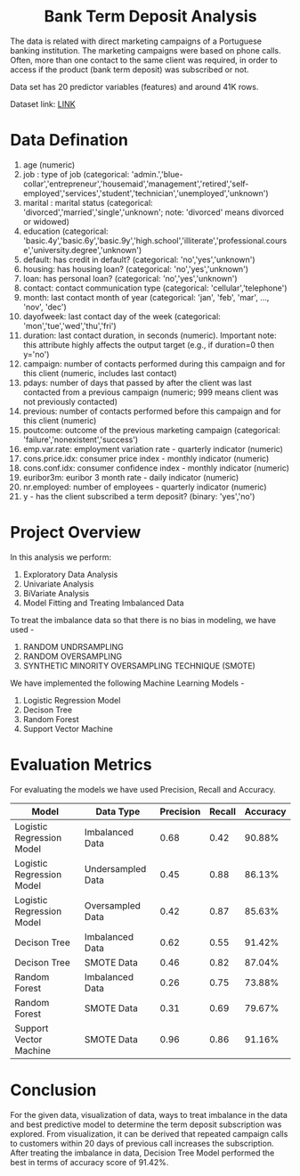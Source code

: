 <h1 align="center">Bank Term Deposit Analysis</h1>

The data is related with direct marketing campaigns of a Portuguese banking institution. The marketing campaigns were based on phone calls. Often, more than one contact to the same client was required, in order to access if the product (bank term deposit) was subscribed or not. 

Data set has 20 predictor variables (features) and around 41K rows. <br>

Dataset link: <a href = "https://archive.ics.uci.edu/ml/datasets/bank+marketing">LINK<a>

# Data Defination
1. age (numeric)
2. job : type of job (categorical: 'admin.','blue-collar','entrepreneur','housemaid','management','retired','self-employed','services','student','technician','unemployed','unknown')
3. marital : marital status (categorical: 'divorced','married','single','unknown'; note: 'divorced' means divorced or widowed)
4. education (categorical: 'basic.4y','basic.6y','basic.9y','high.school','illiterate','professional.course','university.degree','unknown')
5. default: has credit in default? (categorical: 'no','yes','unknown')
6. housing: has housing loan? (categorical: 'no','yes','unknown')
7. loan: has personal loan? (categorical: 'no','yes','unknown')
8. contact: contact communication type (categorical: 'cellular','telephone')
9. month: last contact month of year (categorical: 'jan', 'feb', 'mar', …, 'nov', 'dec')
10. dayofweek: last contact day of the week (categorical: 'mon','tue','wed','thu','fri')
11. duration: last contact duration, in seconds (numeric). Important note: this attribute highly affects the output target (e.g., if duration=0 then y='no')
12. campaign: number of contacts performed during this campaign and for this client (numeric, includes last contact)
13. pdays: number of days that passed by after the client was last contacted from a previous campaign (numeric; 999 means client was not previously contacted)
14. previous: number of contacts performed before this campaign and for this client (numeric)
15. poutcome: outcome of the previous marketing campaign (categorical: 'failure','nonexistent','success')
16. emp.var.rate: employment variation rate - quarterly indicator (numeric)
17. cons.price.idx: consumer price index - monthly indicator (numeric)
18. cons.conf.idx: consumer confidence index - monthly indicator (numeric)
19. euribor3m: euribor 3 month rate - daily indicator (numeric)
20. nr.employed: number of employees - quarterly indicator (numeric)
21. y - has the client subscribed a term deposit? (binary: 'yes','no')

# Project Overview
In this analysis we perform:

1. Exploratory Data Analysis
2. Univariate Analysis
3. BiVariate Analysis
4. Model Fitting and Treating Imbalanced Data <br>

To treat the imbalance data so that there is no bias in modeling, we have used - 

1. RANDOM UNDRSAMPLING
2. RANDOM OVERSAMPLING
3. SYNTHETIC MINORITY OVERSAMPLING TECHNIQUE (SMOTE)

We have implemented the following Machine Learning Models - 

1. Logistic Regression Model
2. Decison Tree
3. Random Forest
4. Support Vector Machine


# Evaluation Metrics

For evaluating the models we have used Precision, Recall and Accuracy. <br>

| Model      | Data Type | Precision | Recall | Accuracy |
| ----------- | ----------- | ----------- | ----------- | ----------- |
| Logistic Regression Model | Imbalanced Data | 0.68 | 0.42 | 90.88% |
| Logistic Regression Model | Undersampled Data | 0.45 | 0.88 | 86.13% |
| Logistic Regression Model | Oversampled Data | 0.42 | 0.87 | 85.63% |
| Decison Tree | Imbalanced Data |  0.62    | 0.55 | 91.42% |
| Decison Tree | SMOTE Data |  0.46    | 0.82 | 87.04% |
| Random Forest | Imbalanced Data | 0.26 |  0.75 | 73.88% |
| Random Forest | SMOTE Data | 0.31 |  0.69 | 79.67% |
| Support Vector Machine | SMOTE Data | 0.96 | 0.86 | 91.16% |



# Conclusion
For the given data, visualization of data, ways to treat imbalance in the data and best predictive model to determine the term deposit subscription was explored. From visualization, it can be derived that repeated campaign calls to customers within 20 days of previous call increases the subscription. After treating the imbalance in data, Decision Tree Model performed the best in terms of accuracy score of 91.42%.
